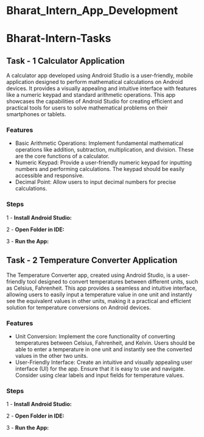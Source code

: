 # Bharat_Intern_App_Development

# Bharat-Intern-Tasks

## Task - 1  Calculator Application
A calculator app developed using Android Studio is a user-friendly, mobile application designed to perform mathematical calculations on Android devices. It provides a visually appealing and intuitive interface with features like a numeric keypad and standard arithmetic operations. This app showcases the capabilities of Android Studio for creating efficient and practical tools for users to solve mathematical problems on their smartphones or tablets.

### Features

- Basic Arithmetic Operations: Implement fundamental mathematical operations like addition, subtraction, multiplication, and division. These are the core functions of a calculator.
- Numeric Keypad: Provide a user-friendly numeric keypad for inputting numbers and performing calculations. The keypad should be easily accessible and responsive.
- Decimal Point: Allow users to input decimal numbers for precise calculations.

### Steps  

1 - **Install Android Studio:**

2 - **Open Folder in IDE:**
  
3 - **Run the App:**

## Task - 2 Temperature Converter Application
The Temperature Converter app, created using Android Studio, is a user-friendly tool designed to convert temperatures between different units, such as Celsius, Fahrenheit. This app provides a seamless and intuitive interface, allowing users to easily input a temperature value in one unit and instantly see the equivalent values in other units, making it a practical and efficient solution for temperature conversions on Android devices.

### Features

- Unit Conversion: Implement the core functionality of converting temperatures between Celsius, Fahrenheit, and Kelvin. Users should be able to enter a temperature in one unit and instantly see the converted values in the other two units.
- User-Friendly Interface: Create an intuitive and visually appealing user interface (UI) for the app. Ensure that it is easy to use and navigate. Consider using clear labels and input fields for temperature values.

### Steps

1 - **Install Android Studio:**

2 - **Open Folder in IDE:**
  
3 - **Run the App:**

